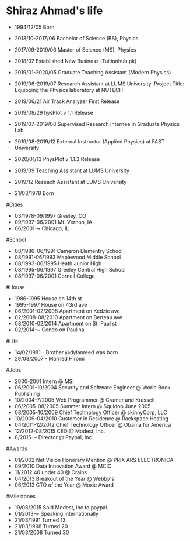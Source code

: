 Shiraz Ahmad's life
===============

- 1994/12/05 Born
- 2013/10-2017/06 Bachelor of Science (BS), Physics
- 2017/09-2019/06 Master of Science (MS), Physics
- 2018/07 Established New Business (Tuitionhub.pk)
- 2019/01-2020/05 Graduate Teaching Assistant (Modern Physics)
- 2019/06-2019/07 Research Assistant at LUMS University. Project Title: Equipping the Physics laboratory at NUTECH
- 2019/06/21 Air Track Analyzer First Release
- 2019/08/29 hysPlot v 1.1 Release
- 2019/07-2019/08 Supervised Research Internee in Graduate Physics Lab
- 2019/08-2019/12 External Instructor (Applied Physics) at FAST University
- 2020/01/13 PhysPlot v 1.1.3 Release
- 2019/09 Teaching Assistant at LUMS University
- 2019/12 Reseach Assistant at LUMS University


- 21/03/1978 Born

#Cities
- 03/1978-09/1997 Greeley, CO
- 09/1997-06/2001 Mt. Vernon, IA
- 06/2001-~ Chicago, IL

#School
- 08/1986-06/1991 Cameron Elementry School
- 08/1991-06/1993 Maplewood Middle School
- 08/1993-06/1995 Heath Junior High
- 08/1995-06/1997 Greeley Central High School
- 08/1997-06/2001 Cornell College

#House
- 1986-1995 House on 14th st
- 1995-1997 House on 43rd ave
- 06/2001-02/2008 Apartment on Kedzie ave
- 02/2008-08/2010 Apartment on Berteau ave
- 08/2010-02/2014 Apartment on St. Paul st
- 02/2014-~ Condo on Paulina

#Life
- 14/02/1981 - Brother @dylanreed was born
- 29/08/2007 - Married Hiromi

#Jobs
- 2000-2001 Intern @ MSI
- 06/2001-10/2004 Security and Software Engineer @ World Book Publishing
- 10/2004-7/2005 Web Programmer @ Cramer and Krasselt
- 06/2005-08/2005 Summer Intern @ Squidoo June 2005
- 08/2005-10/2009 Chief Technology Officer @ skinnyCorp, LLC
- 10/2009-04/2010 Customer in Residence @ Rackspace Hosting
- 04/2011-12/2012 Chief Technology Officer @ Obama for America
- 12/2012-08/2015 CEO @ Modest, Inc.
- 8/2015-~ Director @ Paypal, Inc.

#Awards
- 01/2002 Net Vision Honorary Mention @ PRIX ARS ELECTRONICA
- 09/2010 Data Innovation Award @ MCIC
- 11/2012 40 under 40 @ Crains
- 04/2013 Breakout of the Year @ Webby's
- 06/2013 CTO of the Year @ Moxie Award

#Milestones
- 19/08/2015 Sold Modest, inc to paypal
- 01/2013-~  Speaking internationally
- 21/03/1991 Turned 13
- 21/03/1998 Turned 20
- 21/03/2008 Turned 30
